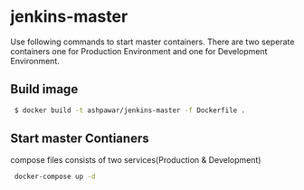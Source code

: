 # jenkins-master                                                                                                                                                                                      
Use following commands to start master containers. There are two seperate containers one for Production Environment and one for Development Environment. 
## Build image
```bash
 $ docker build -t ashpawar/jenkins-master -f Dockerfile .
```
## Start master Contianers
compose files consists of two services(Production & Development)
```bash
 docker-compose up -d    
```
